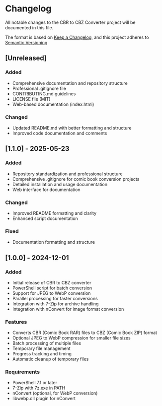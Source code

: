 # Changelog

All notable changes to the CBR to CBZ Converter project will be documented in this file.

The format is based on [Keep a Changelog](https://keepachangelog.com/en/1.0.0/),
and this project adheres to [Semantic Versioning](https://semver.org/spec/v2.0.0.html).

## [Unreleased]

### Added
- Comprehensive documentation and repository structure
- Professional .gitignore file
- CONTRIBUTING.md guidelines
- LICENSE file (MIT)
- Web-based documentation (index.html)

### Changed
- Updated README.md with better formatting and structure
- Improved code documentation and comments

## [1.1.0] - 2025-05-23

### Added
- Repository standardization and professional structure
- Comprehensive .gitignore for comic book conversion projects
- Detailed installation and usage documentation
- Web interface for documentation

### Changed
- Improved README formatting and clarity
- Enhanced script documentation

### Fixed
- Documentation formatting and structure

## [1.0.0] - 2024-12-01

### Added
- Initial release of CBR to CBZ converter
- PowerShell script for batch conversion
- Support for JPEG to WebP conversion
- Parallel processing for faster conversions
- Integration with 7-Zip for archive handling
- Integration with nConvert for image format conversion

### Features
- Converts CBR (Comic Book RAR) files to CBZ (Comic Book ZIP) format
- Optional JPEG to WebP compression for smaller file sizes
- Batch processing of multiple files
- Temporary file management
- Progress tracking and timing
- Automatic cleanup of temporary files

### Requirements
- PowerShell 7.1 or later
- 7-Zip with 7z.exe in PATH
- nConvert (optional, for WebP conversion)
- libwebp.dll plugin for nConvert